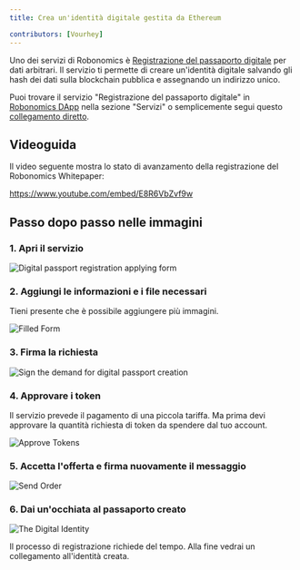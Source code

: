```yaml
---
title: Crea un'identità digitale gestita da Ethereum

contributors: [Vourhey]
---
```


Uno dei servizi di Robonomics è [Registrazione del passaporto digitale](https://dapp.robonomics.network/#/passport/) per dati arbitrari. Il servizio ti permette di creare un'identità digitale salvando gli hash dei dati sulla blockchain pubblica e assegnando un indirizzo unico.

Puoi trovare il servizio "Registrazione del passaporto digitale" in [Robonomics DApp](https://dapp.robonomics.network/) nella sezione "Servizi" o semplicemente segui questo [collegamento diretto](https://dapp.robonomics.network/#/passport/).

## Videoguida

Il video seguente mostra lo stato di avanzamento della registrazione del Robonomics Whitepaper:

https://www.youtube.com/embed/E8R6VbZvf9w

## Passo dopo passo nelle immagini

### 1. Apri il servizio

![Digital passport registration applying form](../images/case_digital_passport_1.jpg "Digital passport registration applying form")

### 2. Aggiungi le informazioni e i file necessari

Tieni presente che è possibile aggiungere più immagini.

![Filled Form](../images/case_digital_passport_2.jpg "Filled Form")

### 3. Firma la richiesta

![Sign the demand for digital passport creation](../images/case_digital_passport_3.jpg "Sign the demand for digital passport creation")


### 4. Approvare i token

Il servizio prevede il pagamento di una piccola tariffa. Ma prima devi approvare la quantità richiesta di token da spendere dal tuo account.

![Approve Tokens](../images/case_digital_passport_4.jpg "Approve Tokens")


### 5. Accetta l'offerta e firma nuovamente il messaggio

![Send Order](../images/case_digital_passport_5.jpg "Send Order")

### 6. Dai un'occhiata al passaporto creato

![The Digital Identity](../images/case_digital_passport_6.jpg "The Digital Identity") 

Il processo di registrazione richiede del tempo. Alla fine vedrai un collegamento all'identità creata.
